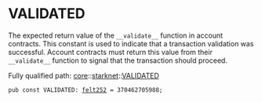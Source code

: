 # VALIDATED

The expected return value of the `__validate__` function in account contracts.
This constant is used to indicate that a transaction validation was successful.
Account contracts must return this value from their `__validate__` function to
signal that the transaction should proceed.

Fully qualified path: [core](./core.md)::[starknet](./core-starknet.md)::[VALIDATED](./core-starknet-VALIDATED.md)

<pre><code class="language-cairo">pub const VALIDATED: <a href="core-felt252.html">felt252</a> = 370462705988;</code></pre>

